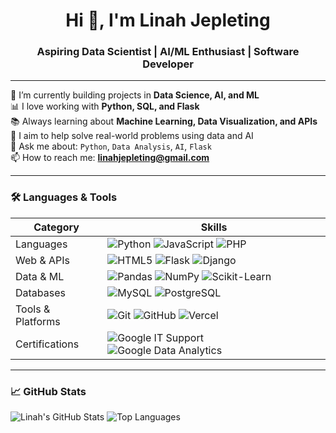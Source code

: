 <h1 align="center">Hi 👋, I'm Linah Jepleting</h1>
<h3 align="center">Aspiring Data Scientist | AI/ML Enthusiast | Software Developer</h3>

---

🌱 I’m currently building projects in **Data Science, AI, and ML**  
📊 I love working with **Python, SQL, and Flask**  
📚 Always learning about **Machine Learning, Data Visualization, and APIs**  
🎯 I aim to help solve real-world problems using data and AI  
💬 Ask me about: `Python`, `Data Analysis`, `AI`, `Flask`  
📫 How to reach me: **linahjepleting@gmail.com**

---

### 🛠️ Languages & Tools

| Category        | Skills                                                                                                                                   |
|-----------------|------------------------------------------------------------------------------------------------------------------------------------------|
| Languages       | ![Python](https://img.shields.io/badge/-Python-333333?style=flat&logo=python) ![JavaScript](https://img.shields.io/badge/-JavaScript-333333?style=flat&logo=javascript) ![PHP](https://img.shields.io/badge/-PHP-777BB4?style=flat&logo=php) |
| Web & APIs      | ![HTML5](https://img.shields.io/badge/-HTML5-333333?style=flat&logo=html5) ![Flask](https://img.shields.io/badge/-Flask-000000?style=flat&logo=flask) ![Django](https://img.shields.io/badge/-Django-092E20?style=flat&logo=django) |
| Data & ML       | ![Pandas](https://img.shields.io/badge/-Pandas-150458?style=flat&logo=pandas) ![NumPy](https://img.shields.io/badge/-NumPy-013243?style=flat&logo=numpy) ![Scikit-Learn](https://img.shields.io/badge/-scikit--learn-F7931E?style=flat&logo=scikitlearn) |
| Databases       | ![MySQL](https://img.shields.io/badge/-MySQL-4479A1?style=flat&logo=mysql) ![PostgreSQL](https://img.shields.io/badge/-PostgreSQL-336791?style=flat&logo=postgresql) |
| Tools & Platforms | ![Git](https://img.shields.io/badge/-Git-F05032?style=flat&logo=git) ![GitHub](https://img.shields.io/badge/-GitHub-181717?style=flat&logo=github) ![Vercel](https://img.shields.io/badge/-Vercel-000000?style=flat&logo=vercel) |
| Certifications  | ![Google IT Support](https://img.shields.io/badge/-Google%20IT%20Support-4285F4?style=flat&logo=google) ![Google Data Analytics](https://img.shields.io/badge/-Google%20Data%20Analytics-34A853?style=flat&logo=google) |

---
### 📈 GitHub Stats

![Linah's GitHub Stats](https://github-readme-stats.vercel.app/api?username=Jepleting&show_icons=true&theme=tokyonight)
![Top Languages](https://github-readme-stats.vercel.app/api/top-langs/?username=Jepleting&layout=compact&theme=tokyonight)

<!---
Jepleting/Jepleting is a ✨ special ✨ repository because its `README.md` (this file) appears on your GitHub profile.
You can click the Preview link to take a look at your changes.
--->
 

